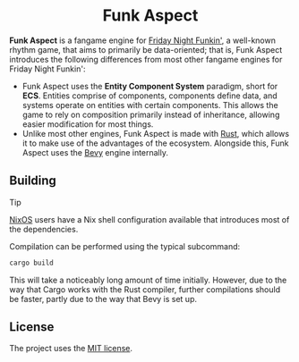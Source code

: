 <h1 align="center">Funk Aspect</h1>

**Funk Aspect** is a fangame engine for
[Friday Night Funkin'](https://funkin.me/), a well-known rhythm game, that aims
to primarily be data-oriented; that is, Funk Aspect introduces the following
differences from most other fangame engines for Friday Night Funkin':

* Funk Aspect uses the **Entity Component System** paradigm, short for **ECS**.
  Entities comprise of components, components define data, and systems operate
  on entities with certain components. This allows the game to rely on
  composition primarily instead of inheritance, allowing easier modification
  for most things.
* Unlike most other engines, Funk Aspect is made with
  [Rust](https://rust-lang.org/), which allows it to make use of the advantages
  of the ecosystem. Alongside this, Funk Aspect uses the
  [Bevy](https://bevy.org/) engine internally.

## Building

> [!TIP]
> [NixOS](https://nixos.org/) users have a Nix shell configuration available
> that introduces most of the dependencies.

Compilation can be performed using the typical subcommand:

```sh
cargo build
```

This will take a noticeably long amount of time initially. However, due to the
way that Cargo works with the Rust compiler, further compilations should be
faster, partly due to the way that Bevy is set up.

## License

The project uses the [MIT license](LICENSE).
